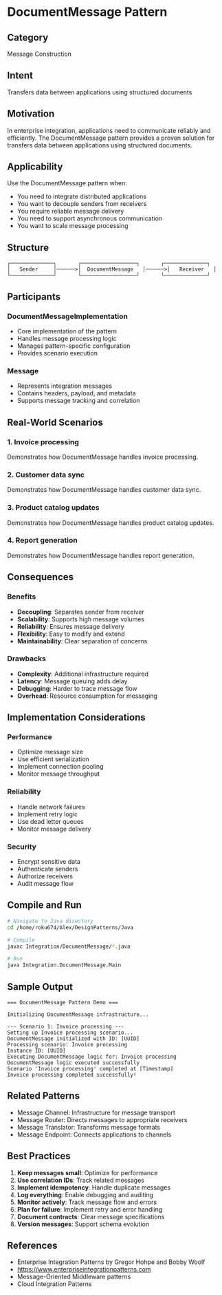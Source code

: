 # DocumentMessage Pattern

## Category
Message Construction

## Intent
Transfers data between applications using structured documents

## Motivation
In enterprise integration, applications need to communicate reliably and efficiently.
The DocumentMessage pattern provides a proven solution for transfers data between applications using structured documents.

## Applicability
Use the DocumentMessage pattern when:
- You need to integrate distributed applications
- You want to decouple senders from receivers
- You require reliable message delivery
- You need to support asynchronous communication
- You want to scale message processing

## Structure
```
┌──────────────┐       ┌──────────────────┐       ┌──────────────┐
│   Sender     │──────>│  DocumentMessage   │──────>│   Receiver   │
└──────────────┘       └──────────────────┘       └──────────────┘
```

## Participants

### DocumentMessageImplementation
- Core implementation of the pattern
- Handles message processing logic
- Manages pattern-specific configuration
- Provides scenario execution

### Message
- Represents integration messages
- Contains headers, payload, and metadata
- Supports message tracking and correlation

## Real-World Scenarios

### 1. Invoice processing
Demonstrates how DocumentMessage handles invoice processing.

### 2. Customer data sync
Demonstrates how DocumentMessage handles customer data sync.

### 3. Product catalog updates
Demonstrates how DocumentMessage handles product catalog updates.

### 4. Report generation
Demonstrates how DocumentMessage handles report generation.

## Consequences

### Benefits
- **Decoupling**: Separates sender from receiver
- **Scalability**: Supports high message volumes
- **Reliability**: Ensures message delivery
- **Flexibility**: Easy to modify and extend
- **Maintainability**: Clear separation of concerns

### Drawbacks
- **Complexity**: Additional infrastructure required
- **Latency**: Message queuing adds delay
- **Debugging**: Harder to trace message flow
- **Overhead**: Resource consumption for messaging

## Implementation Considerations

### Performance
- Optimize message size
- Use efficient serialization
- Implement connection pooling
- Monitor message throughput

### Reliability
- Handle network failures
- Implement retry logic
- Use dead letter queues
- Monitor message delivery

### Security
- Encrypt sensitive data
- Authenticate senders
- Authorize receivers
- Audit message flow

## Compile and Run
```bash
# Navigate to Java directory
cd /home/roku674/Alex/DesignPatterns/Java

# Compile
javac Integration/DocumentMessage/*.java

# Run
java Integration.DocumentMessage.Main
```

## Sample Output
```
=== DocumentMessage Pattern Demo ===

Initializing DocumentMessage infrastructure...

--- Scenario 1: Invoice processing ---
Setting up Invoice processing scenario...
DocumentMessage initialized with ID: [UUID]
Processing scenario: Invoice processing
Instance ID: [UUID]
Executing DocumentMessage logic for: Invoice processing
DocumentMessage logic executed successfully
Scenario 'Invoice processing' completed at [Timestamp]
Invoice processing completed successfully!
```

## Related Patterns
- Message Channel: Infrastructure for message transport
- Message Router: Directs messages to appropriate receivers
- Message Translator: Transforms message formats
- Message Endpoint: Connects applications to channels

## Best Practices
1. **Keep messages small**: Optimize for performance
2. **Use correlation IDs**: Track related messages
3. **Implement idempotency**: Handle duplicate messages
4. **Log everything**: Enable debugging and auditing
5. **Monitor actively**: Track message flow and errors
6. **Plan for failure**: Implement retry and error handling
7. **Document contracts**: Clear message specifications
8. **Version messages**: Support schema evolution

## References
- Enterprise Integration Patterns by Gregor Hohpe and Bobby Woolf
- https://www.enterpriseintegrationpatterns.com
- Message-Oriented Middleware patterns
- Cloud Integration Patterns
